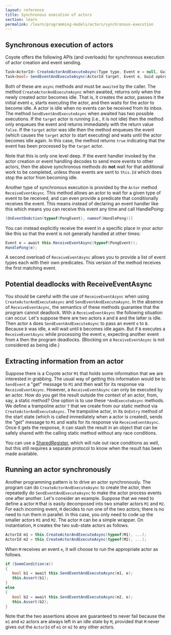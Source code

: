```yaml
---
layout: reference
title: Synchronous execution of actors
section: learn
permalink: /learn/programming-models/actors/synchronous-execution
---
```


## Synchronous execution of actors

Coyote offers the following APIs (and overloads) for synchronous execution of actor creation and
event sending.

```c#
Task<ActorId> CreateActorAndExecuteAsync(Type type, Event e = null, Guid opGroupId = default);
Task<bool> SendEventAndExecuteAsync(ActorId target, Event e, Guid opGroupId = default, SendOptions options = null);
```

Both of these are `async` methods and must be `awaited` by the caller. The method
`CreateActorAndExecuteAsync` when awaited, returns only when the newly created actor becomes idle.
That is, it creates the actor, passes it the initial event `e`, starts executing the actor, and then
waits for the actor to become idle. A actor is idle when no events can be received from its inbox.
The method `SendEventAndExecuteAsync` when awaited has two possible executions. If the `target`
actor is running (i.e., it is not idle) then the method only enqueues the event and returns
immediately with the return value `false`. If the `target` actor was idle then the method enqueues
the event (which causes the `target` actor to start executing) and waits until the actor becomes
idle again. In this case, the method returns `true` indicating that the event has been processed by
the `target` actor.

Note that this is only one level deep. If the event handler invoked by the actor creation or event
handling decodes to send more events to other actors, then the above synchronous methods do **not**
wait for that additional work to be completed, unless those events are sent to `this.Id` which does
stop the actor from becoming idle.

Another type of synchronous execution is provided by the `Actor` method `ReceiveEventAsync`. This
method allows an actor to wait for a given type of event to be received, and can even provide a
predicate that conditionally receives the event. This means instead of declaring an event handler
like this which means you can receive this event any time and call HandlePoing:

```c#
[OnEventDoAction(typeof(PongEvent), nameof(HandlePong))]
```

You can instead explicitly receive the event in a specific place in your actor like this so that the
event is not generally handled at other times:

```c#
Event e = await this.ReceiveEventAsync(typeof(PongEvent));
HandlePong(e);
```

A second overload of `ReceiveEventAsync` allows you to provide a list of event types each with their
own predicates. This version of the method receives the first matching event.

## Potential deadlocks with ReceiveEventAsync

You should be careful with the use of `ReceiveEventAsync` when using `CreateActorAndExecuteAsync`
and `SendEventAndExecuteAsync`. In the absence of `ReceiveEventAsync`, the semantics of these
methods guarantee that the program cannot deadlock. With a `ReceiveEventAsync` the following
situation can occur. Let's suppose there are two actors `A` and `B` and the latter is idle. Then
actor `A` does `SendEventAndExecuteAsync` to pass an event `e` to `B`. Because `B` was idle, `A`
will wait until `B` becomes idle again. But if `B` executes a `ReceiveEventAsync` while processing
the event `e`, expecting another event from `A` then the program deadlocks. (Blocking on a
`ReceiveEventAsync` is not considered as being idle.)

## Extracting information from an actor

Suppose there is a Coyote actor `M1` that holds some information that we are interested in grabbing.
The usual way of getting this information would be to `SendEvent` a "get" message to `M1` and then
wait for its response via `ReceiveEventAsync`. However, a `ReceiveEventAsync` can only be executed
by an actor. How do you get the result outside the context of an actor, from, say, a static method?
One option is to use these `*AndExecuteAsync` methods. We define a trampoline actor `T` that we
create from our static method via `CreateActorAndExecuteAsync`. The trampoline actor, in its
`OnEntry` method of the start state (which is called immediately when a actor is created), sends the
"get" message to `M1` and waits for its response via `ReceiveEventAsync`. Once it gets the response,
it can stash the result in an object that can be safely shared with the calling static method
without any race conditions.

You can use a [SharedRegister](/coyote/learn/advanced/object-sharing), which will rule out race
conditions as well, but this still requires a separate protocol to know when the result has been
made available.

## Running an actor synchronously

Another programming pattern is to drive an actor synchronously. The program can do
`CreateActorAndExecuteAsync` to create the actor, then repeatedly do `SendEventAndExecuteAsync` to
make the actor process events one after another. Let's consider an example. Suppose that we need to
define a actor `M` that is easily decomposed into two smaller actors `M1` and `M2`. For each
incoming event, `M` decides to run one of the two actors; there is no need to run them in parallel.
In this case, you only need to code up the smaller actors `M1` and `M2`. The actor `M` can be a
simple wrapper. On instantiation, `M` creates the two sub-state actors as follows.

```c#
ActorId m1 = this.CreateActorAndExecuteAsync(typeof(M1), ...);
ActorId m2 = this.CreateActorAndExecuteAsync(typeof(M2), ...);
```

When `M` receives an event `e`, it will choose to run the appropriate actor as follows.

```c#
if (SomeCondition(e))
{
   bool b1 = await this.SendEventAndExecuteAsync(m1, e);
   this.Assert(b1);
}
else
{
   bool b2 = await this.SendEventAndExecuteAsync(m2, e);
   this.Assert(b2);
}
```

Note that the two assertions above are guaranteed to never fail because the `m1` and `m2` actors are
always left in an idle state by `M`, provided that `M` never gives out the `ActorId` of `m1` or `m2`
to any other actors.

